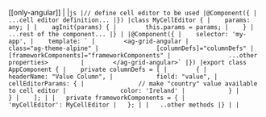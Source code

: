 [[only-angular]]
|
|```js
|// define cell editor to be used
|@Component({
|    ...cell editor definition...
|})
|class MyCellEditor {
|    params: any;
|
|    agInit(params) {
|        this.params = params;
|    }
|    ...rest of the component...
|}
|
|@Component({
|    selector: 'my-app',
|    template: `
|        <ag-grid-angular
|                class="ag-theme-alpine"
|                [columnDefs]="columnDefs"
|                [frameworkComponents]="frameworkComponents"
|                ...other properties>        
|        </ag-grid-angular>`
|})
|export class AppComponent {
|    private columnDefs = [
|        {
|            headerName: "Value Column",
|            field: "value",
|            cellEditorParams: {
|               // make "country" value available to cell editor
|               color: 'Ireland'
|            }
|        }
|    ];
|
|   private frameworkComponents = {
|       'myCellEditor': MyCellEditor
|   };
|
|   ..other methods
|}
|
|```
